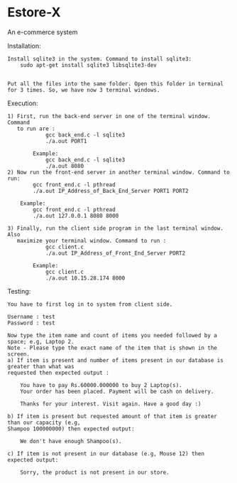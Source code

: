 # Estore-X
An e-commerce system

Installation:
	
	Install sqlite3 in the system. Command to install sqlite3:
		sudo apt-get install sqlite3 libsqlite3-dev


	Put all the files into the same folder. Open this folder in terminal
	for 3 times. So, we have now 3 terminal windows. 

Execution:
	
	1) First, run the back-end server in one of the terminal window. Command 
	   to run are : 
				gcc back_end.c -l sqlite3
				./a.out PORT1

			Example:
				gcc back_end.c -l sqlite3
				./a.out 8080
	2) Now run the front-end server in another terminal window. Command to run:
			gcc front_end.c -l pthread
			./a.out IP_Address_of_Back_End_Server PORT1 PORT2

		Example:
			gcc front_end.c -l pthread
			./a.out 127.0.0.1 8080 8000

	3) Finally, run the client side program in the last terminal window. Also 
	   maximize your terminal window. Command to run : 
	   			gcc client.c
	   			./a.out IP_Address_of_Front_End_Server PORT2

	   		Example:
	   			gcc client.c
	   			./a.out 10.15.28.174 8000

Testing:

	You have to first log in to system from client side. 
	
	Username : test 
	Password : test
	
	Now type the item name and count of items you needed followed by a space; e.g, Laptop 2.
	Note - Please type the exact name of the item that is shown in the screen. 
	a) If item is present and number of items present in our database is greater than what was
	requested then expected output :
		
		You have to pay Rs.60000.000000 to buy 2 Laptop(s).
		Your order has been placed. Payment will be cash on delivery.

		Thanks for your interest. Visit again. Have a good day :)

	b) If item is present but requested amount of that item is greater than our capacity (e.g,
	Shampoo 100000000) then expected output:

		We don't have enough Shampoo(s).

	c) If item is not present in our database (e.g, Mouse 12) then expected output:

		Sorry, the product is not present in our store.


